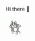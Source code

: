 Hi there 👋

<img src="https://github.com/atlansien/atlansien/blob/master/b942f0769466de13acfb07d48b139a01.gif" width="50">

<!--
**atlansien/atlansien** is a ✨ _special_ ✨ repository because its `README.md` (this file) appears on your GitHub profile.

Here are some ideas to get you started:

- 🔭 I’m currently working on ...
- 🌱 I’m currently learning ...
- 👯 I’m looking to collaborate on ...
- 🤔 I’m looking for help with ...
- 💬 Ask me about ...
- 📫 How to reach me: ...
- 😄 Pronouns: ...
- ⚡ Fun fact: ...
-->
